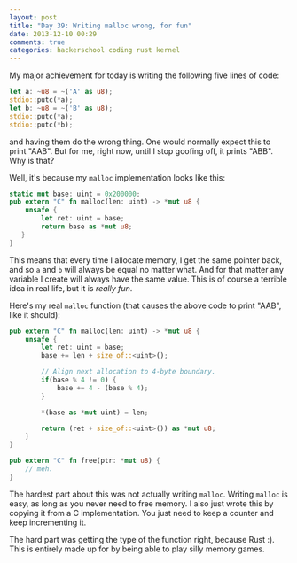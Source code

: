 ```yaml
---
layout: post
title: "Day 39: Writing malloc wrong, for fun"
date: 2013-12-10 00:29
comments: true
categories: hackerschool coding rust kernel
---
```


My major achievement for today is writing the following five lines of
code:

```rust
let a: ~u8 = ~('A' as u8);
stdio::putc(*a);
let b: ~u8 = ~('B' as u8);
stdio::putc(*a);
stdio::putc(*b);
```

and having them do the wrong thing. One would normally expect this to
print "AAB". But for me, right now, until I stop goofing off, it
prints "ABB". Why is that?

Well, it's because my `malloc` implementation looks like this:

```rust
static mut base: uint = 0x200000;
pub extern "C" fn malloc(len: uint) -> *mut u8 {
    unsafe {
        let ret: uint = base;
        return base as *mut u8;
   }
}
```

This means that every time I allocate memory, I get the same pointer
back, and so `a` and `b` will always be equal no matter what. And for
that matter any variable I create will always have the same value.
This is of course a terrible idea in real life, but it is *really
fun*.

Here's my real `malloc` function (that causes the above code to print
"AAB", like it should):

```rust
pub extern "C" fn malloc(len: uint) -> *mut u8 {
    unsafe {
        let ret: uint = base;
        base += len + size_of::<uint>();

        // Align next allocation to 4-byte boundary.
        if(base % 4 != 0) {
            base += 4 - (base % 4);
        }

        *(base as *mut uint) = len;

        return (ret + size_of::<uint>()) as *mut u8;
    }
}

pub extern "C" fn free(ptr: *mut u8) {
    // meh.
}
```



The hardest part about this was not actually writing `malloc`. Writing
`malloc` is easy, as long as you never need to free memory. I also
just wrote this by copying it from a C implementation. You just need
to keep a counter and keep incrementing it.

The hard part was getting the type of the function right, because Rust
:). This is entirely made up for by being able to play silly memory
games.
